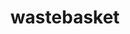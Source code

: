 ---
layout: objects
title: wastebasket
emoji: wastebasket
permalink: 🗑.html
image: assets/img/3moji/wastebasket.png
---